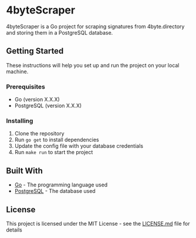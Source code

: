 # 4byteScraper

4byteScraper is a Go project for scraping signatures from 4byte.directory and storing them in a PostgreSQL database.

## Getting Started

These instructions will help you set up and run the project on your local machine.

### Prerequisites

- Go (version X.X.X)
- PostgreSQL (version X.X.X)

### Installing

1. Clone the repository
2. Run `go get` to install dependencies
3. Update the config file with your database credentials
4. Run `make run` to start the project

## Built With

- [Go](https://golang.org/) - The programming language used
- [PostgreSQL](https://www.postgresql.org/) - The database used

## License

This project is licensed under the MIT License - see the [LICENSE.md](LICENSE.md) file for details
